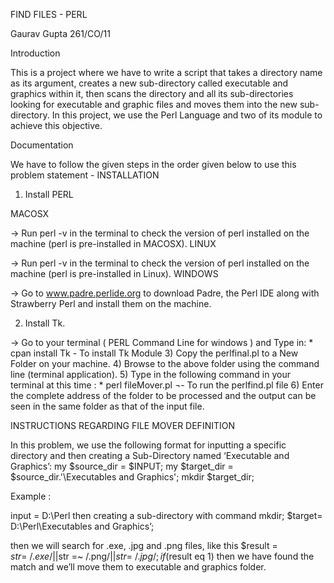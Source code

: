 FIND FILES - PERL

Gaurav Gupta
261/CO/11

Introduction

This is a project where we have to write a script that takes a directory name as its argument, creates a new sub-directory called executable and graphics within it, then scans the directory and all its sub-directories looking for executable and graphic files and moves them into the new sub-directory. In this project, we use the Perl Language and two of its module to achieve this objective.


Documentation

We have to follow the given steps in the order given below to use this problem statement - 
INSTALLATION
1) Install PERL

MACOSX

-> Run perl -v in the terminal to check the version of perl installed on the machine (perl is pre-installed in MACOSX).
LINUX

-> Run perl -v in the terminal to check the version of perl installed on the machine (perl is pre-installed in Linux).
WINDOWS

-> Go to www.padre.perlide.org to download Padre, the Perl IDE along with Strawberry Perl and install them on the machine.

2) Install Tk.

-> Go to your terminal ( PERL Command Line for windows ) and Type in:
     * cpan install Tk  - To install Tk Module
3) Copy the perlfinal.pl to a New Folder on your machine.
4) Browse to the above folder using the command line (terminal application).
5) Type in the following command in your terminal at this time : 
     * perl fileMover.pl  ¬- To run the perlfind.pl file
6) Enter the complete address of the folder  to be processed and the output can be seen in the same folder as that of the input file.


INSTRUCTIONS REGARDING FILE MOVER DEFINITION

In this problem, we use the following format for inputting a specific directory and then creating a Sub-Directory named ‘Executable and Graphics’:
my $source_dir = $INPUT;
my $target_dir = $source_dir.'\Executables and Graphics';
mkdir $target_dir;

Example : 

input = D:\Perl
then creating a sub-directory with command mkdir;
$target= D:\Perl\Executables and Graphics’;


then we will search for .exe, .jpg and .png files, like this 
$result = $str =~ /.exe/||$str =~ /.png/||$str =~ /.jpg/;
if($result eq 1)
then we have found the match and we’ll move them to executable and graphics folder.


